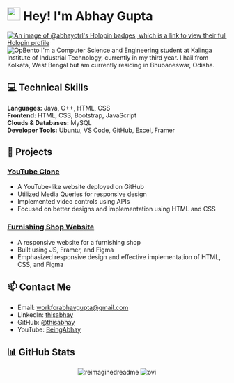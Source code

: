 # <img src="https://emojis.slackmojis.com/emojis/images/1531849430/4246/blob-sunglasses.gif?1531849430" width="30"/> Hey! I'm Abhay Gupta

[![An image of @abhayctrl's Holopin badges, which is a link to view their full Holopin profile](https://holopin.me/abhayctrl)](https://holopin.io/@abhayctrl)
![OpBento](https://firebasestorage.googleapis.com/v0/b/smartkaksha-fe32c.appspot.com/o/opbento%2Febhay75989.png?alt=media)
I'm a Computer Science and Engineering student at Kalinga Institute of Industrial Technology, currently in my third year. I hail from Kolkata, West Bengal but am currently residing in Bhubaneswar, Odisha.

## 💻 Technical Skills

**Languages:** Java, C++, HTML, CSS  
**Frontend:** HTML, CSS, Bootstrap, JavaScript  
**Clouds & Databases:** MySQL  
**Developer Tools:** Ubuntu, VS Code, GitHub, Excel, Framer  

## 🚀 Projects

### [YouTube Clone](https://thisabhay.github.io/Youtube-Clone/)
- A YouTube-like website deployed on GitHub
- Utilized Media Queries for responsive design
- Implemented video controls using APIs
- Focused on better designs and implementation using HTML and CSS

### [Furnishing Shop Website](https://santoshfurnishing.framer.ai/)
- A responsive website for a furnishing shop
- Built using JS, Framer, and Figma
- Emphasized responsive design and effective implementation of HTML, CSS, and Figma

## 📫 Contact Me

- Email: [workforabhaygupta@gmail.com](mailto:workforabhaygupta@gmail.com)
- LinkedIn: [thisabhay](https://www.linkedin.com/in/thisabhay)
- GitHub: [@thisabhay](https://github.com/thisabhay)
- YouTube: [BeingAbhay](https://www.youtube.com/c/BeingAbhay)

## 📊 GitHub Stats

<div>
  <p align="center">
    <img src="https://myreadme.vercel.app/api/embed/thisabhay?panels=userstatistics,toprepositories,toplanguages,commitgraph" alt="reimaginedreadme" />
    <img src="https://github-readme-stats.vercel.app/api/top-langs?username=thisabhay&show_icons=true&locale=en&layout=compact&theme=chartreuse-dark" alt="ovi" />
    
  </p>
</div>
